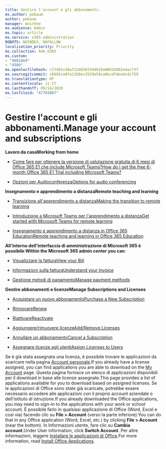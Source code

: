```yaml
---
title: Gestire l'account e gli abbonamenti.
ms.author: pebaum
author: pebaum
manager: mnirkhe
ms.audience: Admin
ms.topic: article
ms.service: o365-administration
ROBOTS: NOINDEX, NOFOLLOW
localization_priority: Priority
ms.collection: Adm_O365
ms.custom:
- "9001669"
- "4560"
ms.openlocfilehash: c17485c40af22dd30339d819a08818d02e4ac737
ms.sourcegitcommit: c6692ce0fa1358ec3529e59ca0ecdfdea4cdc759
ms.translationtype: HT
ms.contentlocale: it-IT
ms.lasthandoff: 09/14/2020
ms.locfileid: "47703087"
---
```

# <a name="manage-your-account-and-subscriptions"></a><span data-ttu-id="86701-102">Gestire l'account e gli abbonamenti.</span><span class="sxs-lookup"><span data-stu-id="86701-102">Manage your account and subscriptions</span></span>

<span data-ttu-id="86701-103">**Lavoro da casa**</span><span class="sxs-lookup"><span data-stu-id="86701-103">**Working from home**</span></span>
- [<span data-ttu-id="86701-104">Come fare per ottenere la versione di valutazione gratuita di 6 mesi di Office 365 E1 che include Microsoft Teams?</span><span class="sxs-lookup"><span data-stu-id="86701-104">How do I get the free 6-month Office 365 E1 Trial including Microsoft Teams?</span></span>](https://docs.microsoft.com/MicrosoftTeams/e1-trial-license)

- [<span data-ttu-id="86701-105">Opzioni per Audioconferenza</span><span class="sxs-lookup"><span data-stu-id="86701-105">Options for audio conferencing</span></span>](https://docs.microsoft.com/alchemyinsights/options-for-audio-conferencing)

<span data-ttu-id="86701-106">**Insegnamento e apprendimento a distanza**</span><span class="sxs-lookup"><span data-stu-id="86701-106">**Remote teaching and learning**</span></span>

- [<span data-ttu-id="86701-107">Transizione all'apprendimento a distanza</span><span class="sxs-lookup"><span data-stu-id="86701-107">Making the transition to remote learning</span></span>](https://www.microsoft.com/education/remote-learning)

- [<span data-ttu-id="86701-108">Introduzione a Microsoft Teams per l'apprendimento a distanza</span><span class="sxs-lookup"><span data-stu-id="86701-108">Get started with Microsoft Teams for remote learning</span></span>](https://docs.microsoft.com/MicrosoftTeams/remote-learning-edu)

- [<span data-ttu-id="86701-109">Insegnamento e apprendimento a distanza in Office 365 Education</span><span class="sxs-lookup"><span data-stu-id="86701-109">Remote teaching and learning in Office 365 Education</span></span>](https://docs.microsoft.com/MicrosoftTeams/remote-learning-edu)

<span data-ttu-id="86701-110">**All'interno dell'interfaccia di amministrazione di Microsoft 365 è possibile**:</span><span class="sxs-lookup"><span data-stu-id="86701-110">**Within the Microsoft 365 admin center you can**:</span></span> 

- [<span data-ttu-id="86701-111">Visualizzare la fattura</span><span class="sxs-lookup"><span data-stu-id="86701-111">View your Bill</span></span>](https://docs.microsoft.com/microsoft-365/commerce/billing-and-payments/view-your-bill-or-invoice) 

- [<span data-ttu-id="86701-112">Informazioni sulla fattura</span><span class="sxs-lookup"><span data-stu-id="86701-112">Understand your Invoice</span></span>](https://docs.microsoft.com/microsoft-365/commerce/billing-and-payments/understand-your-invoice)

- [<span data-ttu-id="86701-113">Gestione metodi di pagamento</span><span class="sxs-lookup"><span data-stu-id="86701-113">Manage payment methods</span></span>](https://docs.microsoft.com/microsoft-365/commerce/billing-and-payments/manage-payment-methods)

<span data-ttu-id="86701-114">**Gestire abbonamenti e licenze**</span><span class="sxs-lookup"><span data-stu-id="86701-114">**Manage Subscriptions and Licenses**</span></span> 

- [<span data-ttu-id="86701-115">Acquistare un nuovo abbonamento</span><span class="sxs-lookup"><span data-stu-id="86701-115">Purchase a New Subscription</span></span>](https://docs.microsoft.com/microsoft-365/commerce/subscriptions/upgrade-to-different-plan)

- [<span data-ttu-id="86701-116">Rinnovare</span><span class="sxs-lookup"><span data-stu-id="86701-116">Renew</span></span>](https://docs.microsoft.com/microsoft-365/commerce/subscriptions/renew-your-subscription) 

- [<span data-ttu-id="86701-117">Riattivare</span><span class="sxs-lookup"><span data-stu-id="86701-117">Reactivate</span></span>](https://docs.microsoft.com/microsoft-365/commerce/subscriptions/reactivate-your-subscription)

- [<span data-ttu-id="86701-118">Aggiungere/rimuovere licenze</span><span class="sxs-lookup"><span data-stu-id="86701-118">Add/Remove Licenses</span></span>](https://docs.microsoft.com/microsoft-365/commerce/licenses/buy-licenses)

- [<span data-ttu-id="86701-119">Annullare un abbonamento</span><span class="sxs-lookup"><span data-stu-id="86701-119">Cancel a Subscription</span></span>](https://docs.microsoft.com/microsoft-365/commerce/subscriptions/cancel-your-subscription)

- [<span data-ttu-id="86701-120">Assegnare licenze agli utenti</span><span class="sxs-lookup"><span data-stu-id="86701-120">Assign Licenses to Users</span></span>](https://docs.microsoft.com/microsoft-365/admin/manage/assign-licenses-to-users)

<span data-ttu-id="86701-121">Se è già stata assegnata una licenza, è possibile trovare le applicazioni da scaricare nella pagina [Account personale](https://portal.office.com/account/#installs).</span><span class="sxs-lookup"><span data-stu-id="86701-121">If you already have a license assigned, you can find applications you are able to download on the [My Account](https://portal.office.com/account/#installs) page.</span></span> <span data-ttu-id="86701-122">Questa pagina fornisce un elenco di applicazioni disponibili per il download in base alle licenze assegnate.</span><span class="sxs-lookup"><span data-stu-id="86701-122">This page provides a list of applications available for you to download based on assigned licenses.</span></span> <span data-ttu-id="86701-123">Se le applicazioni di Office sono state già scaricate, potrebbe essere necessario accedere alle applicazioni con il proprio account aziendale o dell'istituto di istruzione.</span><span class="sxs-lookup"><span data-stu-id="86701-123">If you already downloaded the Office applications, you may need to sign-in to the applications with your work or school account.</span></span> <span data-ttu-id="86701-124">È possibile farlo in qualsiasi applicazione di Office (Word, Excel e così via) facendo clic su **File > Account** (verso la parte inferiore).</span><span class="sxs-lookup"><span data-stu-id="86701-124">You can do that in any Office application (Word, Excel, etc.) by clicking **File > Account** (near the bottom).</span></span> <span data-ttu-id="86701-125">In Informazioni utente, fare clic su **Cambia account**.</span><span class="sxs-lookup"><span data-stu-id="86701-125">Under User information, click **Switch Account**.</span></span> <span data-ttu-id="86701-126">Per altre informazioni, leggere [Installare le applicazioni di Office](https://docs.microsoft.com/microsoft-365/admin/setup/install-applications).</span><span class="sxs-lookup"><span data-stu-id="86701-126">For more information, read [Install Office Applications](https://docs.microsoft.com/microsoft-365/admin/setup/install-applications).</span></span> 
